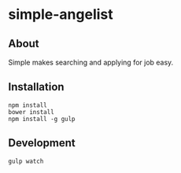 simple-angelist
===============

## About

Simple makes searching and applying for job easy.

## Installation

    npm install
    bower install
    npm install -g gulp
    
## Development

    gulp watch

